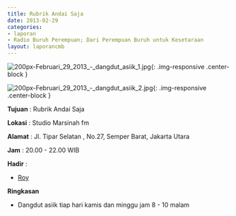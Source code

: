 ```yaml
---
title: Rubrik Andai Saja 
date: 2013-02-29
categories:
- laporan
- Radio Buruh Perempuan; Dari Perempuan Buruh untuk Kesetaraan
layout: laporancmb
---
```



![200px-Februari_29_2013_-_dangdut_asiik_1.jpg](/uploads/200px-Februari_29_2013_-_dangdut_asiik_1.jpg){: .img-responsive .center-block }

![200px-Februari_29_2013_-_dangdut_asiik_2.jpg](/uploads/200px-Februari_29_2013_-_dangdut_asiik_2.jpg){: .img-responsive .center-block }


**Tujuan** : Rubrik Andai Saja  

**Lokasi** : Studio Marsinah fm 

**Alamat** : Jl. Tipar Selatan , No.27, Semper Barat, Jakarta Utara 

**Jam** : 20.00 - 22.00 WIB 

**Hadir** :
* [Roy](http://wiki.ciptamedia.org/wiki/Roy)

**Ringkasan**  
* Dangdut asiik tiap hari kamis dan minggu jam 8 - 10 malam 
